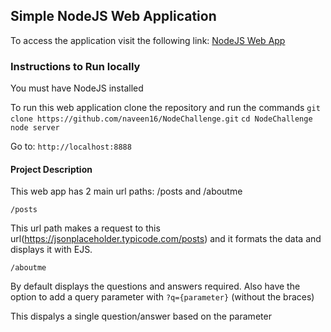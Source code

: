 ## Simple NodeJS Web Application

To access the application visit the following link:
<a href="http://ec2-18-236-89-7.us-west-2.compute.amazonaws.com/nodejs/" target="_blank">NodeJS Web App</a>

### Instructions to Run locally

You must have NodeJS installed

To run this web application clone the repository and run the commands
```git clone https://github.com/naveen16/NodeChallenge.git```
```cd NodeChallenge```
```node server```

Go to:
```http://localhost:8888```

 

#### Project Description

This web app has 2 main url paths: /posts and /aboutme

```/posts```

This url path makes a request to this url(https://jsonplaceholder.typicode.com/posts) and it formats the data and displays it with EJS.

```/aboutme```

By default displays the questions and answers required. Also have the option to add a query parameter 
with ```?q={parameter}``` (without the braces)

This dispalys a single question/answer based on the parameter

